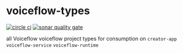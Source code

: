 # voiceflow-types

[![circle ci](https://circleci.com/gh/voiceflow/voiceflow-types/tree/master.svg?style=shield&circle-token=767cc916ce32cb963625124c728b758ec318e7d4)](https://circleci.com/gh/voiceflow/voiceflow-types/tree/master)
[![sonar quality gate](https://sonarcloud.io/api/project_badges/measure?project=voiceflow_voiceflow-types&metric=alert_status&token=08b4543f0355ff18d0d923ad8a5fc7211f073ad1)](https://sonarcloud.io/dashboard?id=voiceflow_voiceflow-types)

all Voiceflow voiceflow project types for consumption on `creator-app` `voiceflow-service` `voiceflow-runtime`
